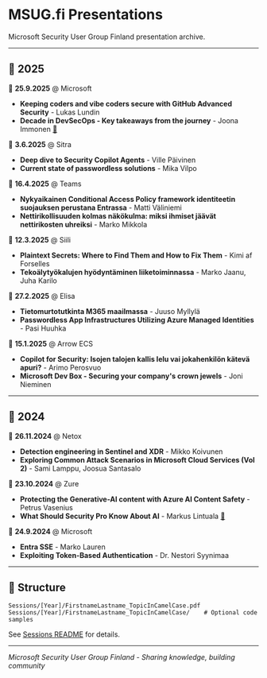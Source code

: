 # MSUG.fi Presentations

Microsoft Security User Group Finland presentation archive.

---

## 📅 2025

📍 **25.9.2025** @ Microsoft
- **Keeping coders and vibe coders secure with GitHub Advanced Security** - Lukas Lundin
- **Decade in DevSecOps - Key takeaways from the journey** - Joona Immonen [📄](Sessions/2025/JoonaImmonen_DecadeInDevSecOps.pdf)

📍 **3.6.2025** @ Sitra
- **Deep dive to Security Copilot Agents** - Ville Päivinen
- **Current state of passwordless solutions** - Mika Vilpo

📍 **16.4.2025** @ Teams
- **Nykyaikainen Conditional Access Policy framework identiteetin suojauksen perustana Entrassa** - Matti Väliniemi
- **Nettirikollisuuden kolmas näkökulma: miksi ihmiset jäävät nettirikosten uhreiksi** - Marko Mikkola

📍 **12.3.2025** @ Siili
- **Plaintext Secrets: Where to Find Them and How to Fix Them** - Kimi af Forselles
- **Tekoälytyökalujen hyödyntäminen liiketoiminnassa** - Marko Jaanu, Juha Karilo

📍 **27.2.2025** @ Elisa
- **Tietomurtotutkinta M365 maailmassa** - Juuso Myllylä
- **Passwordless App Infrastructures Utilizing Azure Managed Identities** - Pasi Huuhka

📍 **15.1.2025** @ Arrow ECS
- **Copilot for Security: Isojen talojen kallis lelu vai jokahenkilön kätevä apuri?** - Arimo Perosvuo
- **Microsoft Dev Box - Securing your company's crown jewels** - Joni Nieminen

---

## 📅 2024

📍 **26.11.2024** @ Netox
- **Detection engineering in Sentinel and XDR** - Mikko Koivunen
- **Exploring Common Attack Scenarios in Microsoft Cloud Services (Vol 2)** - Sami Lamppu, Joosua Santasalo

📍 **23.10.2024** @ Zure
- **Protecting the Generative-AI content with Azure AI Content Safety** - Petrus Vasenius
- **What Should Security Pro Know About AI** - Markus Lintuala [📄](Sessions/2024/MarkusLintuala_WhatShouldSecurityProKnowAboutAI.pdf)

📍 **24.9.2024** @ Microsoft
- **Entra SSE** - Marko Lauren
- **Exploiting Token-Based Authentication** - Dr. Nestori Syynimaa

---

## 📁 Structure

```
Sessions/[Year]/FirstnameLastname_TopicInCamelCase.pdf
Sessions/[Year]/FirstnameLastname_TopicInCamelCase/    # Optional code samples
```

See [Sessions README](Sessions/README.md) for details.

---

*Microsoft Security User Group Finland - Sharing knowledge, building community*